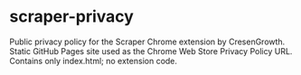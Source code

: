 # scraper-privacy
Public privacy policy for the Scraper Chrome extension by CresenGrowth. Static GitHub Pages site used as the Chrome Web Store Privacy Policy URL. Contains only index.html; no extension code.
